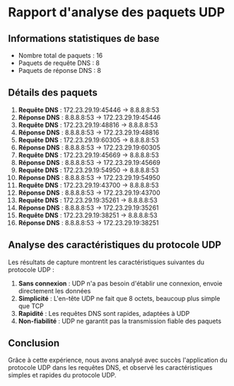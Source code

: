 # Rapport d'analyse des paquets UDP

## Informations statistiques de base
- Nombre total de paquets : 16
- Paquets de requête DNS : 8
- Paquets de réponse DNS : 8

## Détails des paquets

1. **Requête DNS** : 172.23.29.19:45446 → 8.8.8.8:53
2. **Réponse DNS** : 8.8.8.8:53 → 172.23.29.19:45446
3. **Requête DNS** : 172.23.29.19:48816 → 8.8.8.8:53
4. **Réponse DNS** : 8.8.8.8:53 → 172.23.29.19:48816
5. **Requête DNS** : 172.23.29.19:60305 → 8.8.8.8:53
6. **Réponse DNS** : 8.8.8.8:53 → 172.23.29.19:60305
7. **Requête DNS** : 172.23.29.19:45669 → 8.8.8.8:53
8. **Réponse DNS** : 8.8.8.8:53 → 172.23.29.19:45669
9. **Requête DNS** : 172.23.29.19:54950 → 8.8.8.8:53
10. **Réponse DNS** : 8.8.8.8:53 → 172.23.29.19:54950
11. **Requête DNS** : 172.23.29.19:43700 → 8.8.8.8:53
12. **Réponse DNS** : 8.8.8.8:53 → 172.23.29.19:43700
13. **Requête DNS** : 172.23.29.19:35261 → 8.8.8.8:53
14. **Réponse DNS** : 8.8.8.8:53 → 172.23.29.19:35261
15. **Requête DNS** : 172.23.29.19:38251 → 8.8.8.8:53
16. **Réponse DNS** : 8.8.8.8:53 → 172.23.29.19:38251

## Analyse des caractéristiques du protocole UDP

Les résultats de capture montrent les caractéristiques suivantes du protocole UDP :

1. **Sans connexion** : UDP n'a pas besoin d'établir une connexion, envoie directement les données
2. **Simplicité** : L'en-tête UDP ne fait que 8 octets, beaucoup plus simple que TCP
3. **Rapidité** : Les requêtes DNS sont rapides, adaptées à UDP
4. **Non-fiabilité** : UDP ne garantit pas la transmission fiable des paquets

## Conclusion

Grâce à cette expérience, nous avons analysé avec succès l'application du protocole UDP dans les requêtes DNS, et observé les caractéristiques simples et rapides du protocole UDP.
